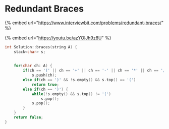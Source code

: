 # Redundant Braces

{% embed url="https://www.interviewbit.com/problems/redundant-braces/" %}

{% embed url="https://youtu.be/azYOlJh9z8U" %}

```cpp
int Solution::braces(string A) {
    stack<char> s;
    
    
    for(char ch: A) {
        if(ch == '(' || ch == '+' || ch == '-' || ch == '*' || ch == '/')
            s.push(ch);
        else if(ch == ')' && !s.empty() && s.top() == '(') 
            return true;
        else if(ch == ')') {
            while(!s.empty() && s.top() != '(')
                s.pop();
            s.pop();
        }
    }
    return false;
}

```

